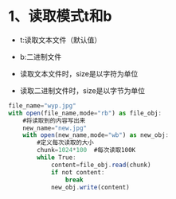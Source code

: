 # 1、读取模式t和b

- t:读取文本文件（默认值）

- b:二进制文件

- 读取文本文件时，size是以字符为单位

- 读取二进制文件时，size是以字节为单位

```javascript
file_name="wyp.jpg"
with open(file_name,mode="rb") as file_obj:
    #将读取到的内容写出来
    new_name="new.jpg"
    with open(new_name,mode="wb") as new_obj:
        #定义每次读取的大小
        chunk=1024*100  #每次读取100K
        while True:
            content=file_obj.read(chunk)
            if not content:
                break
            new_obj.write(content)

```

